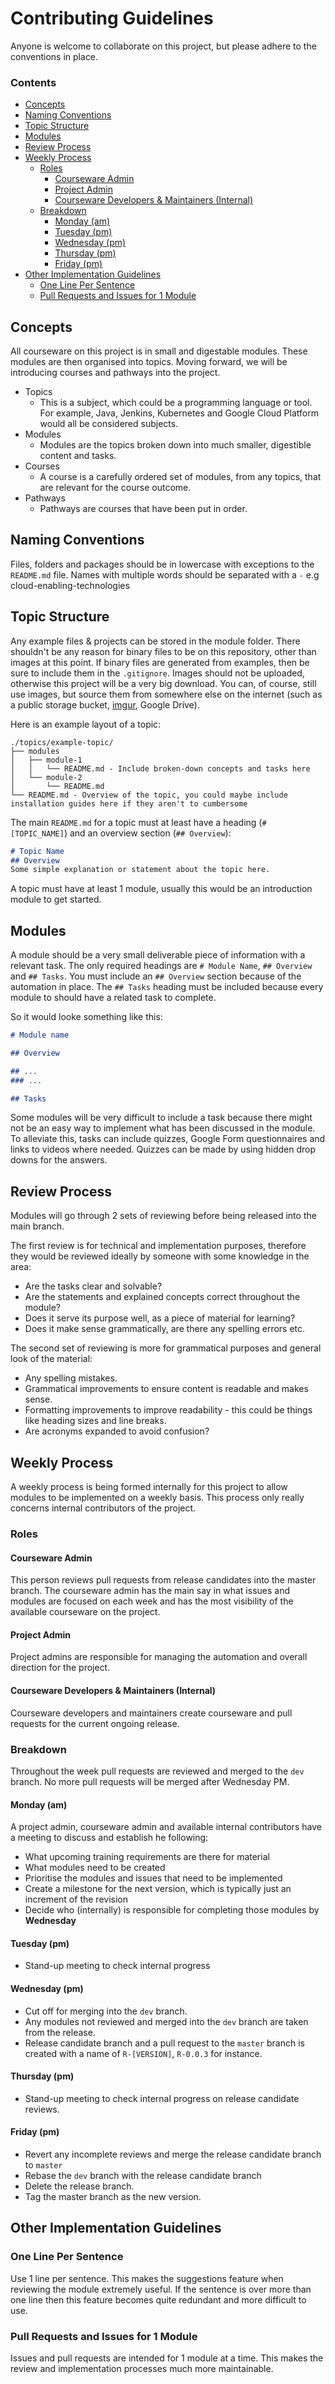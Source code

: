 # Contributing Guidelines
Anyone is welcome to collaborate on this project, but please adhere to the conventions in place.
<!--TOC_START-->
### Contents
- [Concepts](#concepts)
- [Naming Conventions](#naming-conventions)
- [Topic Structure](#topic-structure)
- [Modules](#modules)
- [Review Process](#review-process)
- [Weekly Process](#weekly-process)
	- [Roles](#roles)
		- [Courseware Admin](#courseware-admin)
		- [Project Admin](#project-admin)
		- [Courseware Developers & Maintainers (Internal)](#courseware-developers--maintainers-internal)
	- [Breakdown](#breakdown)
		- [Monday (am)](#monday-am)
		- [Tuesday (pm)](#tuesday-pm)
		- [Wednesday (pm)](#wednesday-pm)
		- [Thursday (pm)](#thursday-pm)
		- [Friday (pm)](#friday-pm)
- [Other Implementation Guidelines](#other-implementation-guidelines)
	- [One Line Per Sentence](#one-line-per-sentence)
	- [Pull Requests and Issues for 1 Module](#pull-requests-and-issues-for-1-module)

<!--TOC_END-->
## Concepts
All courseware on this project is in small and digestable modules.
These modules are then organised into topics.
Moving forward, we will be introducing courses and pathways into the project.
- Topics
    - This is a subject, which could be a programming language or tool. For example, Java, Jenkins, Kubernetes and Google Cloud Platform would all be considered subjects.
- Modules
    - Modules are the topics broken down into much smaller, digestible content and tasks.
- Courses
    - A course is a carefully ordered set of modules, from any topics, that are relevant for the course outcome.
- Pathways
    - Pathways are courses that have been put in order.
## Naming Conventions
Files, folders and packages should be in lowercase with exceptions to the `README.md` file.
Names with multiple words should be separated with a `-` e.g cloud-enabling-technologies
## Topic Structure
Any example files & projects can be stored in the module folder.
There shouldn't be any reason for binary files to be on this repository, other than images at this point.
If binary files are generated from examples, then be sure to include them in the `.gitignore`.
Images should not be uploaded, otherwise this project will be a very big download.
You can, of course, still use images, but source them from somewhere else on the internet (such as a public storage bucket, [imgur](https://imgur.com), Google Drive).


Here is an example layout of a topic:
```text
./topics/example-topic/
├── modules
│   ├── module-1
│   │   └── README.md - Include broken-down concepts and tasks here
│   └── module-2
│       └── README.md
└── README.md - Overview of the topic, you could maybe include installation guides here if they aren't to cumbersome
```
The main `README.md` for a topic must at least have a heading (`# [TOPIC_NAME]`) and an overview section (`## Overview`):
```markdown
# Topic Name
## Overview
Some simple explanation or statement about the topic here.
```
A topic must have at least 1 module, usually this would be an introduction module to get started.
## Modules
A module should be a very small deliverable piece of information with a relevant task.
The only required headings are `# Module Name`, `## Overview` and `## Tasks`.
You must include an `## Overview` section because of the automation in place.
The `## Tasks` heading must be included because every module to should have a related task to complete.

So it would looke something like this:
```markdown
# Module name

## Overview

## ...
### ...

## Tasks
```

Some modules will be very difficult to include a task because there might not be an easy way to implement what has been discussed in the module.
To alleviate this, tasks can include quizzes, Google Form questionnaires and links to videos where needed.
Quizzes can be made by using hidden drop downs for the answers.

## Review Process
Modules will go through 2 sets of reviewing before being released into the main branch.

The first review is for technical and implementation purposes, therefore they would be reviewed ideally by someone with some knowledge in the area:
- Are the tasks clear and solvable?
- Are the statements and explained concepts correct throughout the module?
- Does it serve its purpose well, as a piece of material for learning?
- Does it make sense grammatically, are there any spelling errors etc.

The second set of reviewing is more for grammatical purposes and general look of the material:
- Any spelling mistakes.
- Grammatical improvements to ensure content is readable and makes sense.
- Formatting improvements to improve readability - this could be things like heading sizes and line breaks.
- Are acronyms expanded to avoid confusion?

## Weekly Process
A weekly process is being formed internally for this project to allow modules to be implemented on a weekly basis.
This process only really concerns internal contributors of the project.

### Roles
#### Courseware Admin
This person reviews pull requests from release candidates into the master branch.
The courseware admin has the main say in what issues and modules are focused on each week and has the most visibility of the available courseware on the project.
#### Project Admin
Project admins are responsible for managing the automation and overall direction for the project.
#### Courseware Developers & Maintainers (Internal)
Courseware developers and maintainers create courseware and pull requests for the current ongoing release.
### Breakdown
Throughout the week pull requests are reviewed and merged to the `dev` branch. No more pull requests will be merged after Wednesday PM.
#### Monday (am)
A project admin, courseware admin and available internal contributors have a meeting to discuss and establish he following:
- What upcoming training requirements are there for material
- What modules need to be created
- Prioritise the modules and issues that need to be implemented
- Create a milestone for the next version, which is typically just an increment of the revision
- Decide who (internally) is responsible for completing those modules by **Wednesday**
#### Tuesday (pm)
- Stand-up meeting to check internal progress
#### Wednesday (pm)
- Cut off for merging into the `dev` branch.
- Any modules not reviewed and merged into the `dev` branch are taken from the release.
- Release candidate branch and a pull request to the `master` branch is created with a name of `R-[VERSION]`, `R-0.0.3` for instance.
#### Thursday (pm)
- Stand-up meeting to check internal progress on release candidate reviews.
#### Friday (pm)
- Revert any incomplete reviews and merge the release candidate branch to `master`
- Rebase the `dev` branch with the release candidate branch
- Delete the release branch.
- Tag the master branch as the new version.
## Other Implementation Guidelines
### One Line Per Sentence 
Use 1 line per sentence.
This makes the suggestions feature when reviewing the module extremely useful.
If the sentence is over more than one line then this feature becomes quite redundant and more difficult to use.
### Pull Requests and Issues for 1 Module
Issues and pull requests are intended for 1 module at a time.
This makes the review and implementation processes much more maintainable.
